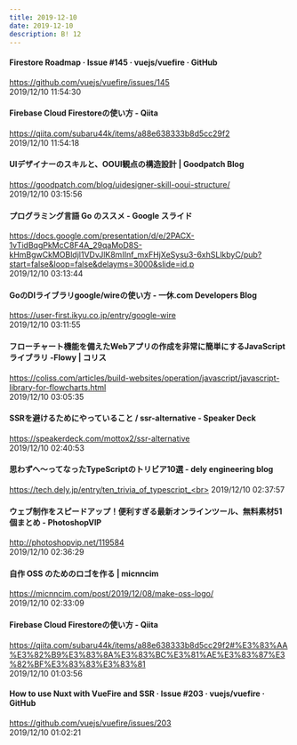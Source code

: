 ```yaml
---
title: 2019-12-10
date: 2019-12-10
description: B! 12
---
```


#### Firestore Roadmap · Issue #145 · vuejs/vuefire · GitHub
https://github.com/vuejs/vuefire/issues/145<br>
2019/12/10 11:54:30<br>


#### Firebase Cloud Firestoreの使い方 - Qiita
https://qiita.com/subaru44k/items/a88e638333b8d5cc29f2<br>
2019/12/10 11:54:18<br>


#### UIデザイナーのスキルと、OOUI観点の構造設計 | Goodpatch Blog
https://goodpatch.com/blog/uidesigner-skill-ooui-structure/<br>
2019/12/10 03:15:56<br>


#### プログラミング言語 Go のススメ - Google スライド
https://docs.google.com/presentation/d/e/2PACX-1vTidBqgPkMcC8F4A_29qaMoD8S-kHmBgwCkMOBldjl1VDvJlK8mIInf_mxFHjXeSysu3-6xhSLlkbyC/pub?start=false&loop=false&delayms=3000&slide=id.p<br>
2019/12/10 03:13:44<br>


#### GoのDIライブラリgoogle/wireの使い方 - 一休.com Developers Blog
https://user-first.ikyu.co.jp/entry/google-wire<br>
2019/12/10 03:11:55<br>


####   フローチャート機能を備えたWebアプリの作成を非常に簡単にするJavaScriptライブラリ -Flowy | コリス
https://coliss.com/articles/build-websites/operation/javascript/javascript-library-for-flowcharts.html<br>
2019/12/10 03:05:35<br>


#### SSRを避けるためにやっていること / ssr-alternative - Speaker Deck
https://speakerdeck.com/mottox2/ssr-alternative<br>
2019/12/10 02:40:53<br>


#### 思わずへ〜ってなったTypeScriptのトリビア10選 - dely engineering blog
https://tech.dely.jp/entry/ten_trivia_of_typescript_<br>
2019/12/10 02:37:57<br>


#### ウェブ制作をスピードアップ！便利すぎる最新オンラインツール、無料素材51個まとめ - PhotoshopVIP
http://photoshopvip.net/119584<br>
2019/12/10 02:36:29<br>


#### 自作 OSS のためのロゴを作る | micnncim
https://micnncim.com/post/2019/12/08/make-oss-logo/<br>
2019/12/10 02:33:09<br>


#### Firebase Cloud Firestoreの使い方 - Qiita
https://qiita.com/subaru44k/items/a88e638333b8d5cc29f2#%E3%83%AA%E3%82%B9%E3%83%8A%E3%83%BC%E3%81%AE%E3%83%87%E3%82%BF%E3%83%83%E3%83%81<br>
2019/12/10 01:03:56<br>


#### How to use Nuxt with VueFire and SSR · Issue #203 · vuejs/vuefire · GitHub
https://github.com/vuejs/vuefire/issues/203<br>
2019/12/10 01:02:21<br>


